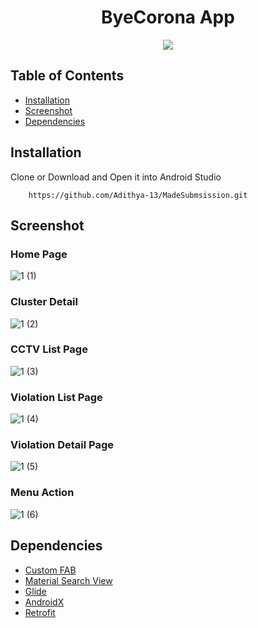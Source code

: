 <h1 align="center">
  ByeCorona App
</h1>

<p align="center">
  <img src="assets/thumbnail.png"/>
</p>

## Table of Contents
- [Installation](#installation)
- [Screenshot](#screenshot)
- [Dependencies](#dependencies)

## Installation

Clone or Download and Open it into Android Studio
```
    https://github.com/Adithya-13/MadeSubmsission.git
```  
## Screenshot

### Home Page
![1 (1)](https://user-images.githubusercontent.com/57088126/121367427-e58ff580-c96c-11eb-9e2c-742ad8667412.png)

### Cluster Detail
![1 (2)](https://user-images.githubusercontent.com/57088126/121367440-e7f24f80-c96c-11eb-8dea-06acb683be62.png)

### CCTV List Page
![1 (3)](https://user-images.githubusercontent.com/57088126/121367444-e88ae600-c96c-11eb-991d-b1eb8f4bcf39.png)

### Violation List Page
![1 (4)](https://user-images.githubusercontent.com/57088126/121367449-e88ae600-c96c-11eb-8fef-32e39dbf4a1d.png)

### Violation Detail Page
![1 (5)](https://user-images.githubusercontent.com/57088126/121367455-e9237c80-c96c-11eb-91ab-f6cffe2e5d5b.png)

### Menu Action
![1 (6)](https://user-images.githubusercontent.com/57088126/121367462-e9bc1300-c96c-11eb-8475-001e91f575c4.png)


## Dependencies
- [Custom FAB](https://github.com/Clans/FloatingActionButton)
- [Material Search View](https://github.com/MiguelCatalan/MaterialSearchView)
- [Glide](https://github.com/bumptech/glide)
- [AndroidX](https://mvnrepository.com/artifact/androidx)
- [Retrofit](https://square.github.io/retrofit/)
